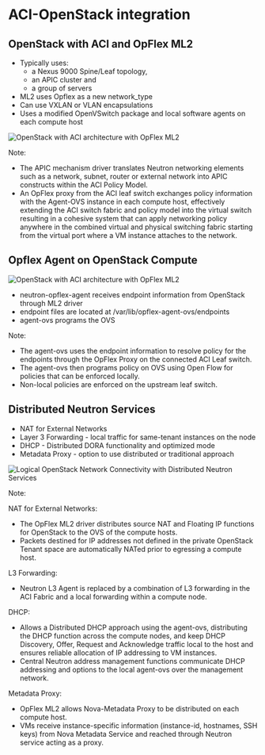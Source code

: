 <!-- .slide: data-state="section-break" id="aci-openstack" data-timing="10" -->
# ACI-OpenStack integration


<!-- .slide: data-state="normal" id="opflex-ml2" data-menu-title="Opflex ML2 Software Architecture" class="diagram-and-list" data-timing="40" -->
## OpenStack with ACI and OpFlex ML2

* Typically uses: 
  * a Nexus 9000 Spine/Leaf topology, 
  * an APIC cluster and 
  * a group of servers 
* ML2 uses Opflex as a new network_type
* Can use VXLAN or VLAN encapsulations
* Uses a modified OpenVSwitch package and local software agents on each compute host

<div class="diagrams">
  <img class="opflex-ml2"
      data-src="images/opflexml2-openstack.jpg"
      alt="OpenStack with ACI architecture with OpFlex ML2" />
</div>

Note:
- The APIC mechanism driver translates Neutron networking elements such as a network, subnet, router or external network into APIC constructs within the ACI Policy Model.
- An OpFlex proxy from the ACI leaf switch exchanges policy information with the Agent-OVS instance in each compute host, effectively extending the ACI switch fabric and policy model into the virtual switch resulting in a cohesive system that can apply networking policy anywhere in the combined virtual and physical switching fabric starting from the virtual port where a VM instance attaches to the network.



<!-- .slide: data-state="normal" id="opflex-agent" data-menu-title="Opflex Agent Architecture on Compute" class="diagram-and-list" data-timing="40" -->
## Opflex Agent on OpenStack Compute

<div class="diagrams">
  <img class="opflex-ml2"
      data-src="images/opflexml2-openstack.jpg"
      alt="OpenStack with ACI architecture with OpFlex ML2" />
</div>

* neutron-opflex-agent receives endpoint information from OpenStack through ML2 driver
* endpoint files are located at /var/lib/opflex-agent-ovs/endpoints
* agent-ovs programs the OVS

Note:
- The agent-ovs uses the endpoint information to resolve policy for the endpoints through the OpFlex Proxy on the connected ACI Leaf switch.
- The agent-ovs then programs policy on OVS using Open Flow for policies that can be enforced locally.
- Non-local policies are enforced on the upstream leaf switch.


<!-- .slide: data-state="normal" id="distributed-neutron" data-menu-title="Distributed Neutron Services" class="diagram-and-list" data-timing="40" -->
## Distributed Neutron Services

* NAT for External Networks
* Layer 3 Forwarding - local traffic for same-tenant instances on the node
* DHCP - Distributed DORA functionality and optimized mode
* Metadata Proxy - option to use distributed or traditional approach 

<div class="diagrams">
  <img class="distributed-neutron"
      data-src="images/distributed-neutron.jpg"
      alt="Logical OpenStack Network Connectivity with Distributed Neutron Services" />
</div>

Note: 

NAT for External Networks:
- The OpFlex ML2 driver distributes source NAT and Floating IP functions for OpenStack to the OVS of the compute hosts.
- Packets destined for IP addresses not defined in the private OpenStack Tenant space are automatically NATed prior to egressing a compute host. 

L3 Forwarding:
- Neutron L3 Agent is replaced by a combination of L3 forwarding in the ACI Fabric and a local forwarding within a compute node. 

DHCP:
- Allows a Distributed DHCP approach using the agent-ovs, distributing the DHCP function across the compute nodes, and keep DHCP Discovery, Offer, Request and Acknowledge traffic local to the host and ensures reliable allocation of IP addressing to VM instances.
- Central Neutron address management functions communicate DHCP addressing and options to the local agent-ovs over the management network. 

Metadata Proxy:
- OpFlex ML2 allows Nova-Metadata Proxy to be distributed on each compute host. 
- VMs receive instance-specific information (instance-id, hostnames, SSH keys) from Nova Metadata Service and reached through Neutron service acting as a proxy.
